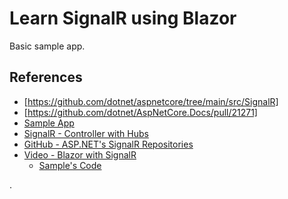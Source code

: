 # Learn SignalR using Blazor

Basic sample app.

## References

* [https://github.com/dotnet/aspnetcore/tree/main/src/SignalR]
* [https://github.com/dotnet/AspNetCore.Docs/pull/21271]
* [Sample App](https://github.com/dotnet/AspNetCore.Docs/tree/main/aspnetcore/tutorials/signalr-blazor/samples/5.0/BlazorServerSignalRApp)
* [SignalR - Controller with Hubs](https://github.com/dotnet/AspNetCore.Docs/blob/main/aspnetcore/signalr/hubcontext/sample/Controllers/HomeController.cs)
* [GitHub - ASP.NET's SignalR Repositories](https://github.com/orgs/aspnet/repositories?q=SignalR&type=&language=&sort=)
* [Video - Blazor with SignalR](https://channel9.msdn.com/Shows/On-NET/Using-SignalR-in-your-Blazor-applications)
  * [Sample's Code](https://github.com/IEvangelist/signalr-chat)

.
